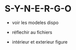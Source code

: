 # S-Y-N-E-R-G-O





- voir les modeles dispo

- réflechir au fichiers

- intérieur et exterieur figure









